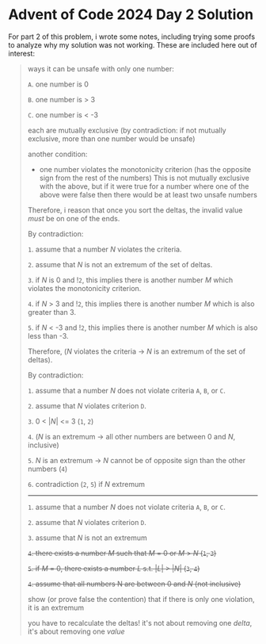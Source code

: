 # Advent of Code 2024 Day 2 Solution
For part 2 of this problem, i wrote some notes, including trying some proofs to analyze why my solution was not working. These are included here out of interest:
> ways it can be unsafe with only one number:
>
> `A`. one number is 0
>
> `B`. one number is > 3
>
> `C`. one number is < -3
>
> each are mutually exclusive (by contradiction: if not mutually exclusive, more than one number would be unsafe)
> 
> another condition:
> - one number violates the monotonicity criterion (has the opposite sign from the rest of the numbers)
> This is not mutually exclusive with the above, but if it were true for a number where one of the above were false then there would be at least two unsafe numbers
> 
> Therefore, i reason that once you sort the deltas, the invalid value _must_ be on one of the ends.
> 
> By contradiction:
>
> `1`. assume that a number *N* violates the criteria.
>
> `2`. assume that *N* is not an extremum of the set of deltas.
>
> `3`. if *N* is 0 and !`2`, this implies there is another number *M* which violates the monotonicity criterion.
>
> `4`. if *N* > 3 and !`2`, this implies there is another number *M* which is also greater than 3.
>
> `5`. if *N* < -3 and !`2`, this implies there is another number *M* which is also less than -3.
>
> Therefore, (*N* violates the criteria -> *N* is an extremum of the set of deltas).
> 
> By contradiction:
>
> `1`. assume that a number *N* does not violate criteria `A`, `B`, or `C`.
>
> `2`. assume that *N* violates criterion `D`. 
>
> `3`. 0 < |*N*| <= 3 (`1`, `2`)
>
> `4`. (*N* is an extremum -> all other numbers are between 0 and *N*, inclusive)
>
> `5`. *N* is an extremum -> *N* cannot be of opposite sign than the other numbers (`4`)
>
> `6`. contradiction (`2`, `5`) if *N* extremum
> 
> ---
>
> `1`. assume that a number *N* does not violate criteria `A`, `B`, or `C`.
>
> `2`. assume that *N* violates criterion `D`.
>
> `3`. assume that *N* is not an extremum
>
> ~~`4`. there exists a number *M* such that *M* = 0 or *M* > *N* (`1`, `3`)~~
>
> ~~`5`. if *M* = 0, there exists a number *L* s.t. |*L*| > |*N*| (`3`, `4`)~~
>
> ~~`4`. assume that all numbers N are between 0 and *N* (not inclusive)~~
> 
> show (or prove false the contention) that if there is only one violation, it is an extremum
> 
> you have to recalculate the deltas! it's not about removing one *delta*, it's about removing one *value*
